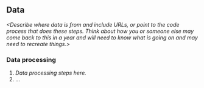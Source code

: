 ## Data

*<Describe where data is from and include URLs, or point to the code process that does these steps.  Think about how you or someone else may come back to this in a year and will need to know what is going on and may need to recreate things.>*

### Data processing

1. *Data processing steps here.*
1. ...
